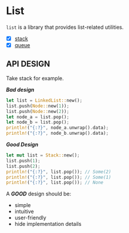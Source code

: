 List
===

`list` is a library that provides list-related utilities.

* [x] [stack](./stack.md)
* [x] [queue](./queue.md)

API DESIGN
---

Take stack for example.

***Bad design***

```rust
let list = LinkedList::new();
list.push(Node::new(1));
list.push(Node::new(2));
let node_a = list.pop();
let node_b = list.pop();
println!("{:?}", node_a.unwrap().data);
println!("{:?}", node_b.unwrap().data);
```

***Good Design***

```rust
let mut list = Stack::new();
list.push(1);
list.push(2);
println!("{:?}", list.pop()); // Some(2)
println!("{:?}", list.pop()); // Some(1)
println!("{:?}", list.pop()); // None
```

A ***GOOD*** design should be:

* simple
* intuitive
* user-friendly
* hide implementation details

